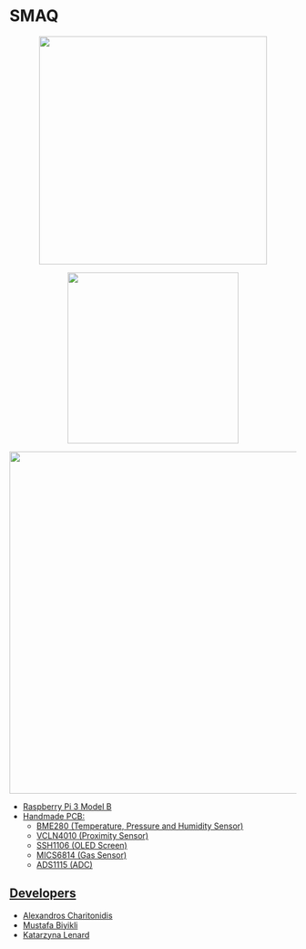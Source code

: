 # SMAQ

<p align="center">
<a href="https://www.youtube.com/channel/UCAZxVj2a3wnd6SI2-zsWK3Q"><img src="https://github.com/MustafaBiyikli/SMAQ/blob/master/Resources/SMAQLogoOld.png" width="400">
</p>

<p align="center">
    <img src="https://github.com/MustafaBiyikli/SMAQ/blob/master/Resources/measurements.png" width="300"/>
</p>

<p align="center">
    <img src="https://github.com/MustafaBiyikli/SMAQ/blob/master/Resources/StraightGIF.gif" width="600"/>
</p>

-   Raspberry Pi 3 Model B
-   Handmade PCB:
    -   BME280 (Temperature, Pressure and Humidity Sensor)
    -   VCLN4010 (Proximity Sensor)
    -   SSH1106 (OLED Screen)
    -   MICS6814 (Gas Sensor)
    -   ADS1115 (ADC)

## Developers

-   [Alexandros Charitonidis](https://github.com/Alexandros-Charitonidis)
-   [Mustafa Biyikli](https://github.com/MustafaBiyikli)
-   [Katarzyna Lenard](https://github.com/KasiaLenard)
